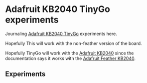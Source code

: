 # Adafruit KB2040 TinyGo experiments

Journaling [Adafruit KB2040 TinyGo](https://tinygo.org/docs/reference/microcontrollers/feather-rp2040/) experiments here.

Hopefully This will work with the non-feather version of the board.

Hopefully TinyGo will work with the [Adafruit KB2040](https://www.adafruit.com/product/5302) since the documentation says
it works with the [Adafruit Feather KB2040](https://www.adafruit.com/product/4884).

## Experiments
